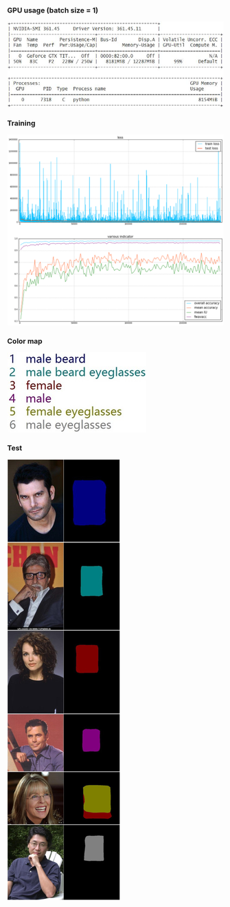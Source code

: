 ### GPU usage (batch size = 1)
![](GPU_usage.jpg)

### Training
![](training.png)

### Color map
![](colormap.jpg)

### Test
![](test.jpg)
